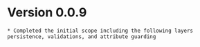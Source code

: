 # Version 0.0.9
	* Completed the initial scope including the following layers persistence, validations, and attribute guarding